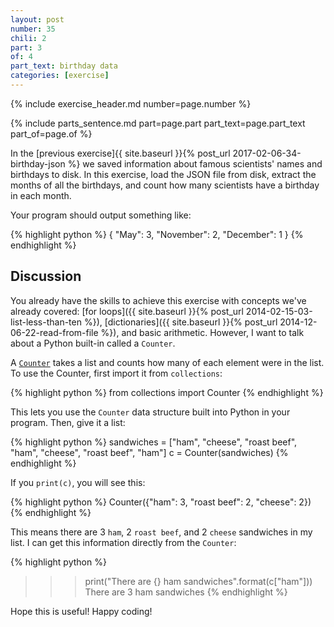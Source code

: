 ```yaml
---
layout: post
number: 35
chili: 2
part: 3
of: 4
part_text: birthday data
categories: [exercise]
---
```


{% include exercise_header.md number=page.number %}

{% include parts_sentence.md part=page.part part_text=page.part_text part_of=page.of %} 

In the [previous exercise]{{ site.baseurl }}{% post_url 2017-02-06-34-birthday-json %} we saved information about famous scientists' names and birthdays to disk. In this exercise, load the JSON file from disk, extract the months of all the birthdays, and count how many scientists have a birthday in each month.

Your program should output something like:

{% highlight python %}
{
	"May": 3,
	"November": 2,
	"December": 1
}
{% endhighlight %}

## Discussion

You already have the skills to achieve this exercise with concepts we've already covered: [for loops]({{ site.baseurl }}{% post_url 2014-02-15-03-list-less-than-ten %}), [dictionaries]({{ site.baseurl }}{% post_url 2014-12-06-22-read-from-file %}), and basic arithmetic. However, I want to talk about a Python built-in called a `Counter`.

A [`Counter`](https://docs.python.org/3/library/collections.html#collections.Counter) takes a list and counts how many of each element were in the list. To use the Counter, first import it from `collections`:

{% highlight python %}
from collections import Counter
{% endhighlight %}

This lets you use the `Counter` data structure built into Python in your program. Then, give it a list: 

{% highlight python %}
sandwiches = ["ham", "cheese", "roast beef", "ham", "cheese", "roast beef", "ham"]
c = Counter(sandwiches)
{% endhighlight %}

If you `print(c)`, you will see this:

{% highlight python %}
Counter({"ham": 3, "roast beef": 2, "cheese": 2})
{% endhighlight %}

This means there are 3 `ham`, 2 `roast beef`, and 2 `cheese` sandwiches in my list. I can get this information directly from the `Counter`:

{% highlight python %}
>>> print("There are {} ham sandwiches".format(c["ham"]))
There are 3 ham sandwiches
{% endhighlight %}

Hope this is useful! Happy coding!
